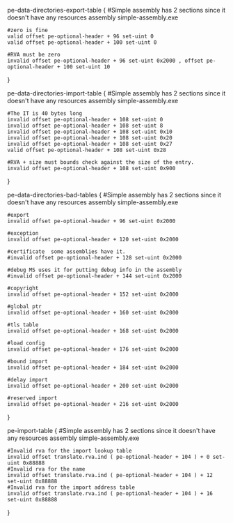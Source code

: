 pe-data-directories-export-table {
	#Simple assembly has 2 sections since it doesn't have any resources
	assembly simple-assembly.exe

	#zero is fine
	valid offset pe-optional-header + 96 set-uint 0 
	valid offset pe-optional-header + 100 set-uint 0

	#RVA must be zero
	invalid offset pe-optional-header + 96 set-uint 0x2000 , offset pe-optional-header + 100 set-uint 10 
}


pe-data-directories-import-table {
	#Simple assembly has 2 sections since it doesn't have any resources
	assembly simple-assembly.exe
	
	#The IT is 40 bytes long
	invalid offset pe-optional-header + 108 set-uint 0
	invalid offset pe-optional-header + 108 set-uint 8
	invalid offset pe-optional-header + 108 set-uint 0x10
	invalid offset pe-optional-header + 108 set-uint 0x20
	invalid offset pe-optional-header + 108 set-uint 0x27
	valid offset pe-optional-header + 108 set-uint 0x28

	#RVA + size must bounds check against the size of the entry.
	invalid offset pe-optional-header + 108 set-uint 0x900
}

pe-data-directories-bad-tables {
	#Simple assembly has 2 sections since it doesn't have any resources
	assembly simple-assembly.exe

	#export
	invalid offset pe-optional-header + 96 set-uint 0x2000

	#exception 
	invalid offset pe-optional-header + 120 set-uint 0x2000 

	#certificate  some assemblies have it.
	#invalid offset pe-optional-header + 128 set-uint 0x2000 

	#debug MS uses it for putting debug info in the assembly 
	#invalid offset pe-optional-header + 144 set-uint 0x2000 

	#copyright 
	invalid offset pe-optional-header + 152 set-uint 0x2000 

	#global ptr 
	invalid offset pe-optional-header + 160 set-uint 0x2000 

	#tls table 
	invalid offset pe-optional-header + 168 set-uint 0x2000 

	#load config 
	invalid offset pe-optional-header + 176 set-uint 0x2000 

	#bound import 
	invalid offset pe-optional-header + 184 set-uint 0x2000 

	#delay import
	invalid offset pe-optional-header + 200 set-uint 0x2000 

	#reserved import
	invalid offset pe-optional-header + 216 set-uint 0x2000 
}


pe-import-table {
	#Simple assembly has 2 sections since it doesn't have any resources
	assembly simple-assembly.exe

	#Invalid rva for the import lookup table
	invalid offset translate.rva.ind ( pe-optional-header + 104 ) + 0 set-uint 0x88888
	#Invalid rva for the name
	invalid offset translate.rva.ind ( pe-optional-header + 104 ) + 12 set-uint 0x88888
	#Invalid rva for the import address table
	invalid offset translate.rva.ind ( pe-optional-header + 104 ) + 16 set-uint 0x88888
}

